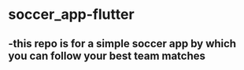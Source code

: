 # soccer_app-flutter
## -this repo is for a simple soccer app by which you can follow your best team matches
